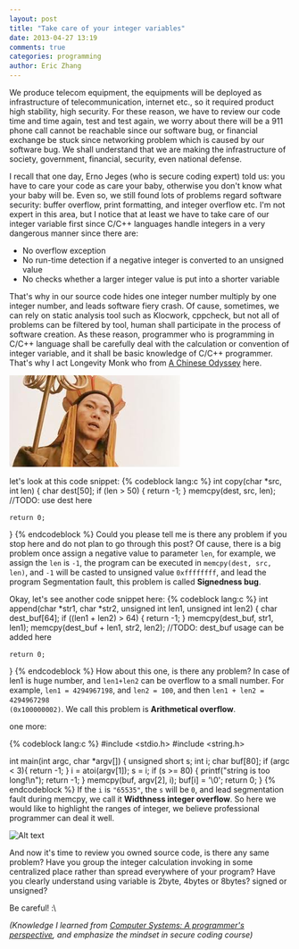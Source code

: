 ```yaml
---
layout: post
title: "Take care of your integer variables"
date: 2013-04-27 13:19
comments: true
categories: programming
author: Eric Zhang
---
```


We produce telecom equipment, the equipments will be deployed as infrastructure of telecommunication, internet etc., so it required product high stability, high security. For these reason, we have to review our code time and time again, test and test again, we worry about there will be a 911 phone call cannot be reachable since our software bug, or financial exchange be stuck since networking problem which is caused by our software bug. We shall understand that we are making the infrastructure of society, government, financial, security, even national defense. 

I recall that one day, Erno Jeges (who is secure coding expert) told us: you have to care your code as care your baby, otherwise you don't know what your baby will be. Even so, we still found lots of problems regard software security: buffer overflow, print formatting, and integer overflow etc. I'm not expert in this area, but I notice that at least we have to take care of our integer variable first since C/C++ languages handle integers in a very dangerous manner since there are:

* No overflow exception
* No run-time detection if a negative integer is converted to an unsigned value
* No checks whether a larger integer value is put into a shorter variable

That's why in our source code hides one integer number multiply by one integer number, and leads software fiery crash. Of cause, sometimes, we can rely on static analysis tool such as Klocwork, cppcheck, but not all of problems can be filtered by tool, human shall participate in the process of software creation. As these reason, programmer who is programming in C/C++ language shall be carefully deal with the calculation or convention of integer variable, and it shall be basic knowledge of C/C++ programmer. That's why I act Longevity Monk who from [A Chinese Odyssey](http://en.wikipedia.org/wiki/A_Chinese_Odyssey "A Chinese Odyssey in Wikipedia") here.

![Alt text](/images/2013-04-27/tangseng.jpeg "Longevity Monk")

let's look at this code snippet:
{% codeblock lang:c %}
int copy(char *src, int len)
{
    char dest[50];
    if (len > 50) {
        return -1;
    }
    memcpy(dest, src, len);
	//TODO: use dest here

	return 0;
}
{% endcodeblock %}
Could you please tell me is there any problem if you stop here and do not plan to go through this post? Of cause, there is a big problem once assign a negative value to parameter <code>len</code>, for example, we assign the <code>len</code> is <code>-1</code>, the program can be executed in <code>memcpy(dest, src, len)</code>, and <code>-1</code> will be casted to unsigned value <code>0xffffffff</code>, and lead the program Segmentation fault, this problem is called **Signedness bug**.

Okay, let's see another code snippet here:
{% codeblock lang:c %}
int append(char *str1, char *str2, unsigned int len1, unsigned int len2)
{
    char dest_buf[64];
    if ((len1 + len2) > 64) {
        return -1;
    }
    memcpy(dest_buf, str1, len1);
    memcpy(dest_buf + len1, str2, len2);
    //TODO: dest_buf usage can be added here
    
    return 0;
}
{% endcodeblock %}
How about this one, is there any problem? In case of len1 is huge number, and <code>len1+len2</code> can be overflow to a small number. For example, <code>len1 = 4294967198</code>, and <code>len2 = 100</code>, and then <code>len1 + len2 = 4294967298 (0x100000002)</code>. We call this problem is **Arithmetical overflow**.

one more:

{% codeblock lang:c %}
#include <stdio.h>
#include <string.h>

int main(int argc, char *argv[])
{
    unsigned short s;
    int i;
    char buf[80];
    if (argc < 3){
        return -1;
    }
    i = atoi(argv[1]);
    s = i;
    if (s >= 80) {
        printf("string is too long!\n");
        return -1;
    }
    memcpy(buf, argv[2], i);
    buf[i] = '\0';
    return 0;
}
{% endcodeblock %}
If the <code>i</code> is <code>"65535"</code>, the <code>s</code> will be <code>0</code>, and lead segmentation fault during memcpy, we call it **Widthness integer overflow**. So here we would like to highlight the ranges of integer, we believe professional programmer can deal it well.

![Alt text](/images/2013-04-27/integer-ranges.png "integer ranges
")

And now it's time to review you owned source code, is there any same problem? Have you group the integer calculation invoking in some centralized place rather than spread everywhere of your program? Have you clearly understand using variable is 2byte, 4bytes or 8bytes? signed or unsigned? 

Be careful! :\

*(Knowledge I learned from [Computer Systems: A programmer's perspective](http://www.amazon.com/Computer-Systems-A-Programmers-Perspective/dp/013034074X "Amazon link"), and emphasize the mindset in secure coding course)*
